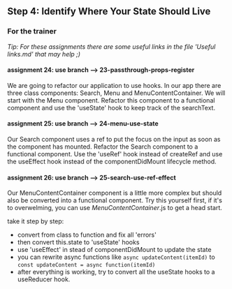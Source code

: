## Step 4: Identify Where Your State Should Live

### For the trainer
*Tip: For these assignments there are some useful links in the file 'Useful links.md' that may help ;)*


#### assignment 24: use branch --> 23-passthrough-props-register
We are going to refactor our application to use hooks. In our app there are three class components: Search, Menu and MenuContentContainer. We will start with the Menu component. Refactor this component to a functional component and use the 'useState' hook to keep track of the searchText.

#### assignment 25: use branch --> 24-menu-use-state
Our Search component uses a ref to put the focus on the input as soon as the component has mounted. Refactor the Search component to a functional component. Use the 'useRef' hook instead of createRef and use the useEffect hook instead of the componentDidMount lifecycle method.

#### assignment 26: use branch --> 25-search-use-ref-effect
Our MenuContentContainer component is a little more complex but should also be converted into a functional component. Try this yourself first, if it's to overwelming, you can use _MenuContentContainer_.js to get a head start.

take it step by step:
- convert from class to function and fix all 'errors'
- then convert this.state to 'useState' hooks
- use 'useEffect' in stead of componentDidMount to update the state
- you can rewrite async functions like ```async updateContent(itemId)``` to ``const updateContent = async function(itemId)``
- after everything is working, try to convert all the useState hooks to a useReducer hook.